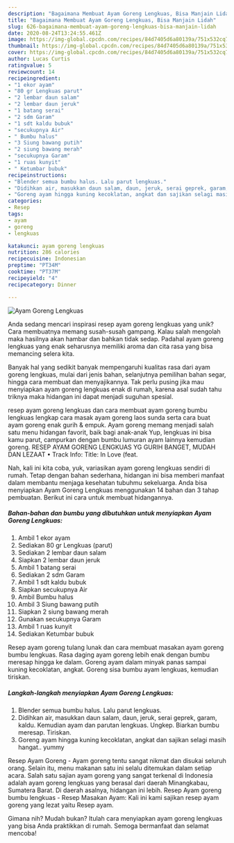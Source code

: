 ```yaml
---
description: "Bagaimana Membuat Ayam Goreng Lengkuas, Bisa Manjain Lidah"
title: "Bagaimana Membuat Ayam Goreng Lengkuas, Bisa Manjain Lidah"
slug: 626-bagaimana-membuat-ayam-goreng-lengkuas-bisa-manjain-lidah
date: 2020-08-24T13:24:55.461Z
image: https://img-global.cpcdn.com/recipes/84d7405d6a80139a/751x532cq70/ayam-goreng-lengkuas-foto-resep-utama.jpg
thumbnail: https://img-global.cpcdn.com/recipes/84d7405d6a80139a/751x532cq70/ayam-goreng-lengkuas-foto-resep-utama.jpg
cover: https://img-global.cpcdn.com/recipes/84d7405d6a80139a/751x532cq70/ayam-goreng-lengkuas-foto-resep-utama.jpg
author: Lucas Curtis
ratingvalue: 5
reviewcount: 14
recipeingredient:
- "1 ekor ayam"
- "80 gr Lengkuas parut"
- "2 lembar daun salam"
- "2 lembar daun jeruk"
- "1 batang serai"
- "2 sdm Garam"
- "1 sdt kaldu bubuk"
- "secukupnya Air"
- " Bumbu halus"
- "3 Siung bawang putih"
- "2 siung bawang merah"
- "secukupnya Garam"
- "1 ruas kunyit"
- " Ketumbar bubuk"
recipeinstructions:
- "Blender semua bumbu halus. Lalu parut lengkuas."
- "Didihkan air, masukkan daun salam, daun, jeruk, serai geprek, garam, kaldu. Kemudian ayam dan parutan lengkuas. Ungkep. Biarkan bumbu meresap. Tiriskan."
- "Goreng ayam hingga kuning kecoklatan, angkat dan sajikan selagi masih hangat.. yummy"
categories:
- Resep
tags:
- ayam
- goreng
- lengkuas

katakunci: ayam goreng lengkuas 
nutrition: 286 calories
recipecuisine: Indonesian
preptime: "PT34M"
cooktime: "PT37M"
recipeyield: "4"
recipecategory: Dinner

---
```



![Ayam Goreng Lengkuas](https://img-global.cpcdn.com/recipes/84d7405d6a80139a/751x532cq70/ayam-goreng-lengkuas-foto-resep-utama.jpg)

Anda sedang mencari inspirasi resep ayam goreng lengkuas yang unik? Cara membuatnya memang susah-susah gampang. Kalau salah mengolah maka hasilnya akan hambar dan bahkan tidak sedap. Padahal ayam goreng lengkuas yang enak seharusnya memiliki aroma dan cita rasa yang bisa memancing selera kita.

Banyak hal yang sedikit banyak mempengaruhi kualitas rasa dari ayam goreng lengkuas, mulai dari jenis bahan, selanjutnya pemilihan bahan segar, hingga cara membuat dan menyajikannya. Tak perlu pusing jika mau menyiapkan ayam goreng lengkuas enak di rumah, karena asal sudah tahu triknya maka hidangan ini dapat menjadi suguhan spesial.

resep ayam goreng lengkuas dan cara membuat ayam goreng bumbu lengkuas lengkap cara masak ayam goreng laos sunda serta cara buat ayam goreng enak gurih &amp; empuk. Ayam goreng memang menjadi salah satu menu hidangan favorit, baik bagi anak-anak Yup, lengkuas ini bisa kamu parut, campurkan dengan bumbu lumuran ayam lainnya kemudian goreng. RESEP AYAM GORENG LENGKUAS YG GURIH BANGET, MUDAH DAN LEZAAT • Track Info: Title: In Love (feat.


Nah, kali ini kita coba, yuk, variasikan ayam goreng lengkuas sendiri di rumah. Tetap dengan bahan sederhana, hidangan ini bisa memberi manfaat dalam membantu menjaga kesehatan tubuhmu sekeluarga. Anda bisa menyiapkan Ayam Goreng Lengkuas menggunakan 14 bahan dan 3 tahap pembuatan. Berikut ini cara untuk membuat hidangannya.

<!--inarticleads1-->

##### Bahan-bahan dan bumbu yang dibutuhkan untuk menyiapkan Ayam Goreng Lengkuas:

1. Ambil 1 ekor ayam
1. Sediakan 80 gr Lengkuas (parut)
1. Sediakan 2 lembar daun salam
1. Siapkan 2 lembar daun jeruk
1. Ambil 1 batang serai
1. Sediakan 2 sdm Garam
1. Ambil 1 sdt kaldu bubuk
1. Siapkan secukupnya Air
1. Ambil  Bumbu halus
1. Ambil 3 Siung bawang putih
1. Siapkan 2 siung bawang merah
1. Gunakan secukupnya Garam
1. Ambil 1 ruas kunyit
1. Sediakan  Ketumbar bubuk


Resep ayam goreng tulang lunak dan cara membuat masakan ayam goreng bumbu lengkuas. Rasa daging ayam goreng lebih enak dengan bumbu meresap hingga ke dalam. Goreng ayam dalam minyak panas sampai kuning kecoklatan, angkat. Goreng sisa bumbu ayam lengkuas, kemudian tiriskan. 

<!--inarticleads2-->

##### Langkah-langkah menyiapkan Ayam Goreng Lengkuas:

1. Blender semua bumbu halus. Lalu parut lengkuas.
1. Didihkan air, masukkan daun salam, daun, jeruk, serai geprek, garam, kaldu. Kemudian ayam dan parutan lengkuas. Ungkep. Biarkan bumbu meresap. Tiriskan.
1. Goreng ayam hingga kuning kecoklatan, angkat dan sajikan selagi masih hangat.. yummy


Resep Ayam Goreng - Ayam goreng tentu sangat nikmat dan disukai seluruh orang. Selain itu, menu makanan satu ini selalu ditemukan dalam setiap acara. Salah satu sajian ayam goreng yang sangat terkenal di Indonesia adalah ayam goreng lengkuas yang berasal dari daerah Minangkabau, Sumatera Barat. Di daerah asalnya, hidangan ini lebih. Resep Ayam goreng bumbu lengkuas - Resep Masakan Ayam: Kali ini kami sajikan resep ayam goreng yang lezat yaitu Resep ayam. 

Gimana nih? Mudah bukan? Itulah cara menyiapkan ayam goreng lengkuas yang bisa Anda praktikkan di rumah. Semoga bermanfaat dan selamat mencoba!
